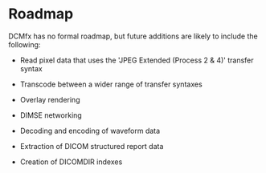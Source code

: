 # Roadmap

DCMfx has no formal roadmap, but future additions are likely to include the
following:

- Read pixel data that uses the 'JPEG Extended (Process 2 & 4)' transfer syntax

- Transcode between a wider range of transfer syntaxes

- Overlay rendering

- DIMSE networking

- Decoding and encoding of waveform data

- Extraction of DICOM structured report data

- Creation of DICOMDIR indexes
